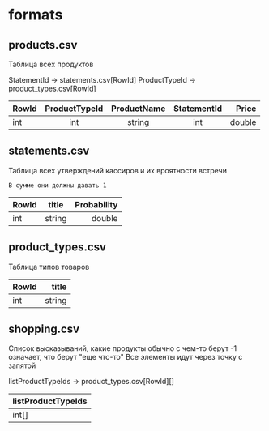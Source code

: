 ﻿# formats

## products.csv

Таблица всех продуктов

StatementId -> statements.csv\[RowId\]
ProductTypeId -> product_types.csv\[RowId\]

| RowId | ProductTypeId | ProductName | StatementId | Price  |
| ----- | :-----------: | :----------:| :---------: | ------:|
|  int  |     int       |   string    |    int      | double |

## statements.csv

Таблица всех утверждений кассиров и их вроятности встречи

`В сумме они должны давать 1`

| RowId | title  | Probability |
| ----- | :----: | ----------: |
|  int  | string |   double    |

## product_types.csv

Таблица типов товаров

| RowId | title  |
| ----- | -----: |
|  int  | string |

## shopping.csv

Список высказываний, какие продукты обычно с чем-то берут
-1 означает, что берут "еще что-то"
Все элементы идут через точку с запятой

listProductTypeIds -> product_types.csv\[RowId\]\[\]

| listProductTypeIds |
| ------------------ |
|      int[]         |
